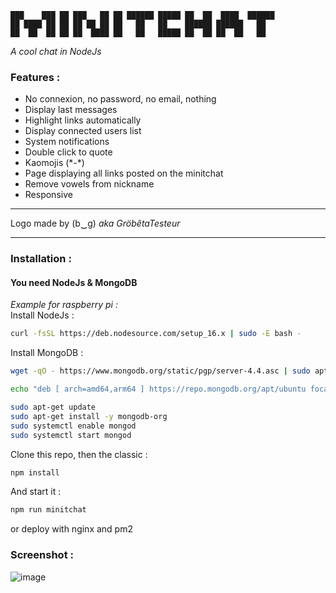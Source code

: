 ```
███    ███ ██ ███   ██ ██ ██████ █████ ██  ██  ████  ██████
██ ████ ██ ██ ██ ██ ██ ██   ██   ██    ██████ ██████   ██  
██  ██  ██ ██ ██  ████ ██   ██   █████ ██  ██ ██  ██   ██  
``` 

_A cool chat in NodeJs_

### Features : 
- No connexion, no password, no email, nothing
- Display last messages 
- Highlight links automatically
- Display connected users list
- System notifications 
- Double click to quote
- Kaomojis (\*-\*) 
- Page displaying all links posted on the minitchat
- Remove vowels from nickname
- Responsive

---

Logo made by (b‿g) _aka GröbêtaTesteur_

---

### Installation :   
#### **You need NodeJs & MongoDB**   
_Example for raspberry pi :_    
Install NodeJs :    

```bash
curl -fsSL https://deb.nodesource.com/setup_16.x | sudo -E bash -
```

Install MongoDB :   
```bash
wget -qO - https://www.mongodb.org/static/pgp/server-4.4.asc | sudo apt-key add -

echo "deb [ arch=amd64,arm64 ] https://repo.mongodb.org/apt/ubuntu focal/mongodb-org/4.4 multiverse" | sudo tee /etc/apt/sources.list.d/mongodb-org-4.4.list

sudo apt-get update
sudo apt-get install -y mongodb-org
sudo systemctl enable mongod
sudo systemctl start mongod
```
Clone this repo, then the classic : 
```bash
npm install
```

And start it : 
```bash 
npm run minitchat
```
or deploy with nginx and pm2


### Screenshot :
![image](https://user-images.githubusercontent.com/56537238/151720109-36a0fca6-2541-496a-90a4-7f622e8e8142.png)

